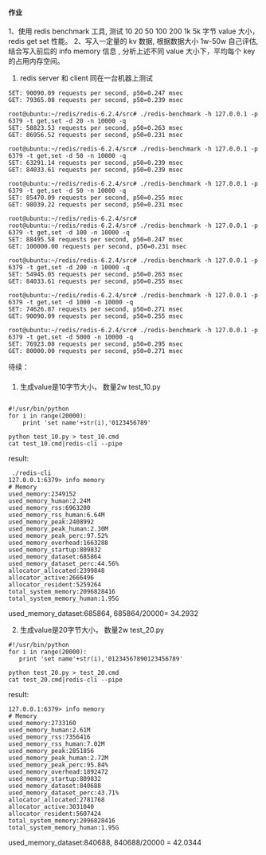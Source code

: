 
#### 作业
1、使用 redis benchmark 工具, 测试 10 20 50 100 200 1k 5k 字节 value 大小，redis get set 性能。
2、写入一定量的 kv 数据, 根据数据大小 1w-50w 自己评估, 结合写入前后的 info memory 信息  , 分析上述不同 value 大小下，平均每个 key 的占用内存空间。


1. redis server 和 client 同在一台机器上测试
```root@ubuntu:~/redis/redis-6.2.4/src# ./redis-benchmark -h 127.0.0.1 -p 6379 -t get,set -d 10 -n 10000 -q
SET: 90090.09 requests per second, p50=0.247 msec
GET: 79365.08 requests per second, p50=0.239 msec

root@ubuntu:~/redis/redis-6.2.4/src# ./redis-benchmark -h 127.0.0.1 -p 6379 -t get,set -d 20 -n 10000 -q
SET: 58823.53 requests per second, p50=0.263 msec
GET: 86956.52 requests per second, p50=0.231 msec

root@ubuntu:~/redis/redis-6.2.4/src# ./redis-benchmark -h 127.0.0.1 -p 6379 -t get,set -d 50 -n 10000 -q
SET: 63291.14 requests per second, p50=0.239 msec
GET: 84033.61 requests per second, p50=0.239 msec

root@ubuntu:~/redis/redis-6.2.4/src# ./redis-benchmark -h 127.0.0.1 -p 6379 -t get,set -d 50 -n 10000 -q
SET: 85470.09 requests per second, p50=0.255 msec
GET: 98039.22 requests per second, p50=0.231 msec

root@ubuntu:~/redis/redis-6.2.4/src#
root@ubuntu:~/redis/redis-6.2.4/src# ./redis-benchmark -h 127.0.0.1 -p 6379 -t get,set -d 100 -n 10000 -q
SET: 88495.58 requests per second, p50=0.247 msec
GET: 100000.00 requests per second, p50=0.231 msec

root@ubuntu:~/redis/redis-6.2.4/src# ./redis-benchmark -h 127.0.0.1 -p 6379 -t get,set -d 200 -n 10000 -q
SET: 54945.05 requests per second, p50=0.263 msec
GET: 84033.61 requests per second, p50=0.255 msec

root@ubuntu:~/redis/redis-6.2.4/src# ./redis-benchmark -h 127.0.0.1 -p 6379 -t get,set -d 1000 -n 10000 -q
SET: 74626.87 requests per second, p50=0.271 msec
GET: 90090.09 requests per second, p50=0.255 msec

root@ubuntu:~/redis/redis-6.2.4/src# ./redis-benchmark -h 127.0.0.1 -p 6379 -t get,set -d 5000 -n 10000 -q
SET: 76923.08 requests per second, p50=0.295 msec
GET: 80000.00 requests per second, p50=0.271 msec

```
待续：
#### 
1. 生成value是10字节大小， 数量2w
test_10.py
```

#!/usr/bin/python
for i in range(20000):
    print 'set name'+str(i),'0123456789'
 ```
 ```
python test_10.py > test_10.cmd
cat test_10.cmd|redis-cli --pipe
```
result:
```
 ./redis-cli
127.0.0.1:6379> info memory
# Memory
used_memory:2349152
used_memory_human:2.24M
used_memory_rss:6963200
used_memory_rss_human:6.64M
used_memory_peak:2408992
used_memory_peak_human:2.30M
used_memory_peak_perc:97.52%
used_memory_overhead:1663288
used_memory_startup:809832
used_memory_dataset:685864
used_memory_dataset_perc:44.56%
allocator_allocated:2399848
allocator_active:2666496
allocator_resident:5259264
total_system_memory:2096828416
total_system_memory_human:1.95G
```
used_memory_dataset:685864, 685864/20000= 34.2932

2. 生成value是20字节大小， 数量2w
  test_20.py
 ```
#!/usr/bin/python
for i in range(20000):
    print 'set name'+str(i),'01234567890123456789'
 ```
```
python test_20.py > test_20.cmd
cat test_20.cmd|redis-cli --pipe
```
result:
```
127.0.0.1:6379> info memory
# Memory
used_memory:2733160
used_memory_human:2.61M
used_memory_rss:7356416
used_memory_rss_human:7.02M
used_memory_peak:2851856
used_memory_peak_human:2.72M
used_memory_peak_perc:95.84%
used_memory_overhead:1892472
used_memory_startup:809832
used_memory_dataset:840688
used_memory_dataset_perc:43.71%
allocator_allocated:2781768
allocator_active:3031040
allocator_resident:5607424
total_system_memory:2096828416
total_system_memory_human:1.95G
```
used_memory_dataset:840688, 840688/20000 = 42.0344

